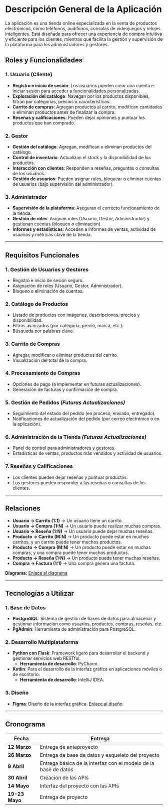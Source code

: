 # Descripción General de la Aplicación

La aplicación es una tienda online especializada en la venta de productos electrónicos, como teléfonos, audífonos, consolas de videojuegos y relojes inteligentes. Está diseñada para ofrecer una experiencia de compra intuitiva y eficiente para los clientes, mientras que facilita la gestión y supervisión de la plataforma para los administradores y gestores.

## Roles y Funcionalidades

### 1. Usuario (Cliente)
- **Registro e inicio de sesión**: Los usuarios pueden crear una cuenta e iniciar sesión para acceder a funcionalidades personalizadas.
- **Exploración del catálogo**: Navegan por los productos disponibles, filtran por categorías, precios o características.
- **Carrito de compras**: Agregan productos al carrito, modifican cantidades o eliminan productos antes de finalizar la compra.
- **Reseñas y calificaciones**: Pueden dejar opiniones y puntuar los productos que han comprado.

### 2. Gestor 
- **Gestión del catálogo**: Agregan, modifican o eliminan productos del catálogo.
- **Control de inventario**: Actualizan el stock y la disponibilidad de los productos.
- **Interacción con clientes**: Responden a reseñas, preguntas o consultas de los usuarios.
- **Gestión de usuarios**: Pueden asignar roles, bloquear o eliminar cuentas de usuarios (bajo supervisión del administrador).

### 3. Administrador
- **Supervisión de la plataforma**: Aseguran el correcto funcionamiento de la tienda.
- **Gestión de roles**: Asignan roles (Usuario, Gestor, Administrador) y gestionan cuentas (bloqueo o eliminación).
- **Informes y estadísticas**: Acceden a informes de ventas, actividad de usuarios y métricas clave de la tienda.

---

## Requisitos Funcionales

### 1. Gestión de Usuarios y Gestores
- Registro e inicio de sesión seguro.
- Asignación de roles (Usuario, Gestor, Administrador).
- Bloqueo o eliminación de cuentas.

### 2. Catálogo de Productos
- Listado de productos con imágenes, descripciones, precios y disponibilidad.
- Filtros avanzados (por categoría, precio, marca, etc.).
- Búsqueda por palabras clave.

### 3. Carrito de Compras
- Agregar, modificar o eliminar productos del carrito.
- Visualización del total de la compra.

### 4. Procesamiento de Compras
- Opciones de pago (a implementar en futuras actualizaciones).
- Generación de facturas y confirmación de compra.

### 5. Gestión de Pedidos *(Futuras Actualizaciones)*
- Seguimiento del estado del pedido (en proceso, enviado, entregado).
- Notificaciones de actualización del pedido (por correo electrónico o en la aplicación).

### 6. Administración de la Tienda *(Futuras Actualizaciones)*
- Panel de control para administradores y gestores.
- Estadísticas de ventas, productos más vendidos y actividad de usuarios.

### 7. Reseñas y Calificaciones
- Los clientes pueden dejar reseñas y puntuar productos.
- Los gestores pueden responder a las reseñas o consultas de los clientes.

---

## Relaciones

- **Usuario → Carrito (1:1)** → Un usuario tiene un carrito.
- **Usuario → Compra (1:N)** → Un usuario puede realizar muchas compras.
- **Usuario → Reseña (1:N)** → Un usuario puede dejar muchas reseñas.
- **Producto → Carrito (M:N)** → Un producto puede estar en muchos carritos, y un carrito puede tener muchos productos.
- **Producto → Compra (M:N)** → Un producto puede estar en muchas compras, y una compra puede tener muchos productos.
- **Producto → Reseña (1:N)** → Un producto puede tener muchas reseñas.
- **Compra → Factura (1:1)** → Una compra genera una factura.

**Diagrama:**
[Enlace al diagrama](https://drive.google.com/file/d/1y-3f1LVQX3touRDQBo3iZXLlyBGF--9G/view?usp=sharing)

---

## Tecnologías a Utilizar

### 1. Base de Datos
- **PostgreSQL**: Sistema de gestión de bases de datos para almacenar y gestionar información como usuarios, productos, compras, reseñas, etc.
- **PgAdmin**: Herramienta de administración para PostgreSQL.

### 2. Desarrollo Multiplataforma
- **Python con Flask**: Framework ligero para desarrollar el backend y gestionar servicios web RESTful.
  - **Herramienta de desarrollo**: PyCharm.
- **Kotlin**: Para el desarrollo de la interfaz gráfica en aplicaciones móviles o de escritorio.
  - **Herramienta de desarrollo**: IntelliJ IDEA.

### 3. Diseño
- **Figma**: Diseño de la interfaz gráfica.
[Enlace al diseño](https://www.figma.com/design/rk9io4BbsmmsJw76MXquuK/Untitled?node-id=3-3876&t=sa8I2t0RAmQn82Gr-1)

---

## Cronograma

| Fecha | Entrega |
|--------|-------------|
| **12 Marzo** | Entrega de anteproyecto |
| **26 Marzo** | Entrega de base de datos y esqueleto del proyecto |
| **9 Abril** | Entrega básica de la interfaz con el modelo de la base de datos |
| **30 Abril** | Creación de las APIs |
| **14 Mayo** | Interfaz del proyecto con las APIs |
| **19-23 Mayo** | Entrega de proyecto |

